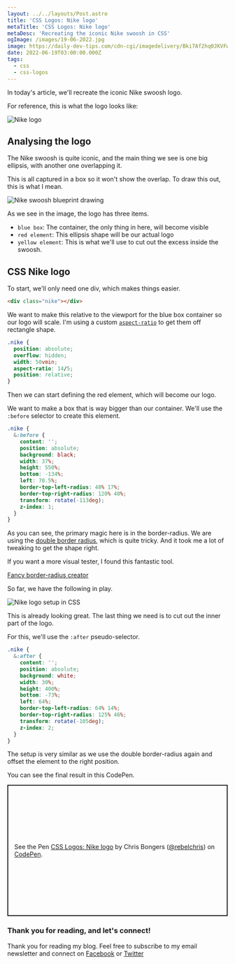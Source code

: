 ```yaml
---
layout: ../../layouts/Post.astro
title: 'CSS Logos: Nike logo'
metaTitle: 'CSS Logos: Nike logo'
metaDesc: 'Recreating the iconic Nike swoosh in CSS'
ogImage: /images/19-06-2022.jpg
image: https://daily-dev-tips.com/cdn-cgi/imagedelivery/Bki7Af2hq0JKVFw1XYYMQg/c1d0c32e-2237-4be8-e9f0-bd686e5a8500
date: 2022-06-19T03:00:00.000Z
tags:
  - css
  - css-logos
---
```


In today's article, we'll recreate the iconic Nike swoosh logo.

For reference, this is what the logo looks like:

![Nike logo](https://cdn.hashnode.com/res/hashnode/image/upload/v1654751936539/OzrAn279P.png)

## Analysing the logo

The Nike swoosh is quite iconic, and the main thing we see is one big ellipsis, with another one overlapping it.

This is all captured in a box so it won't show the overlap.
To draw this out, this is what I mean.

![Nike swoosh blueprint drawing](https://cdn.hashnode.com/res/hashnode/image/upload/v1654755368076/Jfg5D546j.png)

As we see in the image, the logo has three items.

- `blue box`: The container, the only thing in here, will become visible
- `red element`: This ellipsis shape will be our actual logo
- `yellow element`: This is what we'll use to cut out the excess inside the swoosh.

## CSS Nike logo

To start, we'll only need one div, which makes things easier.

```html
<div class="nike"></div>
```

We want to make this relative to the viewport for the blue box container so our logo will scale.
I'm using a custom [`aspect-ratio`](https://daily-dev-tips.com/posts/css-aspect-ratio-its-finally-here/) to get them off rectangle shape.

```css
.nike {
  position: absolute;
  overflow: hidden;
  width: 50vmin;
  aspect-ratio: 14/5;
  position: relative;
}
```

Then we can start defining the red element, which will become our logo.

We want to make a box that is way bigger than our container.
We'll use the `:before` selector to create this element.

```css
.nike {
  &:before {
    content: '';
    position: absolute;
    background: black;
    width: 37%;
    height: 550%;
    bottom: -134%;
    left: 70.5%;
    border-top-left-radius: 48% 17%;
    border-top-right-radius: 120% 40%;
    transform: rotate(-113deg);
    z-index: 1;
  }
}
```

As you can see, the primary magic here is in the border-radius. We are using the [double border radius](https://daily-dev-tips.com/posts/css-double-border-radius/), which is quite tricky.
And it took me a lot of tweaking to get the shape right.

If you want a more visual tester, I found this fantastic tool.

[Fancy border-radius creator](https://9elements.github.io/fancy-border-radius/)

So far, we have the following in play.

![Nike logo setup in CSS](https://cdn.hashnode.com/res/hashnode/image/upload/v1654756057420/BnlRBFXzA.png)

This is already looking great.
The last thing we need is to cut out the inner part of the logo.

For this, we'll use the `:after` pseudo-selector.

```css
.nike {
  &:after {
    content: '';
    position: absolute;
    background: white;
    width: 30%;
    height: 400%;
    bottom: -73%;
    left: 64%;
    border-top-left-radius: 64% 14%;
    border-top-right-radius: 125% 46%;
    transform: rotate(-105deg);
    z-index: 2;
  }
}
```

The setup is very similar as we use the double border-radius again and offset the element to the right position.

You can see the final result in this CodePen.

<p class="codepen" data-height="300" data-default-tab="html,result" data-slug-hash="NWyOwgv" data-user="rebelchris" style="height: 300px; box-sizing: border-box; display: flex; align-items: center; justify-content: center; border: 2px solid; margin: 1em 0; padding: 1em;">
  <span>See the Pen <a href="https://codepen.io/rebelchris/pen/NWyOwgv">
  CSS Logos: Nike logo</a> by Chris Bongers (<a href="https://codepen.io/rebelchris">@rebelchris</a>)
  on <a href="https://codepen.io">CodePen</a>.</span>
</p>
<script async src="https://cpwebassets.codepen.io/assets/embed/ei.js"></script>

### Thank you for reading, and let's connect!

Thank you for reading my blog. Feel free to subscribe to my email newsletter and connect on [Facebook](https://www.facebook.com/DailyDevTipsBlog) or [Twitter](https://twitter.com/DailyDevTips1)
